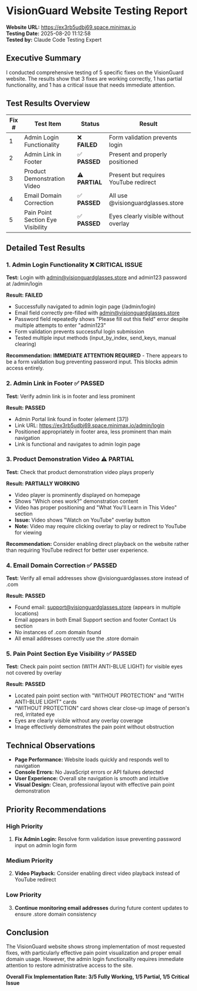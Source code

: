 # VisionGuard Website Testing Report

**Website URL:** https://ex3rb5udbj69.space.minimax.io  
**Testing Date:** 2025-08-20 11:12:58  
**Tested by:** Claude Code Testing Expert

## Executive Summary

I conducted comprehensive testing of 5 specific fixes on the VisionGuard website. The results show that 3 fixes are working correctly, 1 has partial functionality, and 1 has a critical issue that needs immediate attention.

## Test Results Overview

| Fix # | Test Item | Status | Result |
|-------|-----------|--------|--------|
| 1 | Admin Login Functionality | ❌ **FAILED** | Form validation prevents login |
| 2 | Admin Link in Footer | ✅ **PASSED** | Present and properly positioned |
| 3 | Product Demonstration Video | ⚠️ **PARTIAL** | Present but requires YouTube redirect |
| 4 | Email Domain Correction | ✅ **PASSED** | All use @visionguardglasses.store |
| 5 | Pain Point Section Eye Visibility | ✅ **PASSED** | Eyes clearly visible without overlay |

## Detailed Test Results

### 1. Admin Login Functionality ❌ **CRITICAL ISSUE**

**Test:** Login with admin@visionguardglasses.store and admin123 password at /admin/login

**Result:** **FAILED**
- Successfully navigated to admin login page (/admin/login)
- Email field correctly pre-filled with admin@visionguardglasses.store
- Password field repeatedly shows "Please fill out this field" error despite multiple attempts to enter "admin123"
- Form validation prevents successful login submission
- Tested multiple input methods (input_by_index, send_keys, manual clearing)

**Recommendation:** **IMMEDIATE ATTENTION REQUIRED** - There appears to be a form validation bug preventing password input. This blocks admin access entirely.

### 2. Admin Link in Footer ✅ **PASSED**

**Test:** Verify admin link is in footer and less prominent

**Result:** **PASSED**
- Admin Portal link found in footer (element [37])
- Link URL: https://ex3rb5udbj69.space.minimax.io/admin/login
- Positioned appropriately in footer area, less prominent than main navigation
- Link is functional and navigates to admin login page

### 3. Product Demonstration Video ⚠️ **PARTIAL**

**Test:** Check that product demonstration video plays properly

**Result:** **PARTIALLY WORKING**
- Video player is prominently displayed on homepage
- Shows "Which ones work?" demonstration content
- Video has proper positioning and "What You'll Learn in This Video" section
- **Issue:** Video shows "Watch on YouTube" overlay button
- **Note:** Video may require clicking overlay to play or redirect to YouTube for viewing

**Recommendation:** Consider enabling direct playback on the website rather than requiring YouTube redirect for better user experience.

### 4. Email Domain Correction ✅ **PASSED**

**Test:** Verify all email addresses show @visionguardglasses.store instead of .com

**Result:** **PASSED**
- Found email: support@visionguardglasses.store (appears in multiple locations)
- Email appears in both Email Support section and footer Contact Us section
- No instances of .com domain found
- All email addresses correctly use the .store domain

### 5. Pain Point Section Eye Visibility ✅ **PASSED**

**Test:** Check pain point section (WITH ANTI-BLUE LIGHT) for visible eyes not covered by overlay

**Result:** **PASSED**
- Located pain point section with "WITHOUT PROTECTION" and "WITH ANTI-BLUE LIGHT" cards
- "WITHOUT PROTECTION" card shows clear close-up image of person's red, irritated eye
- Eyes are clearly visible without any overlay coverage
- Image effectively demonstrates the pain point without obstruction

## Technical Observations

- **Page Performance:** Website loads quickly and responds well to navigation
- **Console Errors:** No JavaScript errors or API failures detected
- **User Experience:** Overall site navigation is smooth and intuitive
- **Visual Design:** Clean, professional layout with effective pain point demonstration

## Priority Recommendations

### High Priority
1. **Fix Admin Login:** Resolve form validation issue preventing password input on admin login form

### Medium Priority
2. **Video Playback:** Consider enabling direct video playback instead of YouTube redirect

### Low Priority
3. **Continue monitoring email addresses** during future content updates to ensure .store domain consistency

## Conclusion

The VisionGuard website shows strong implementation of most requested fixes, with particularly effective pain point visualization and proper email domain usage. However, the admin login functionality requires immediate attention to restore administrative access to the site.

**Overall Fix Implementation Rate: 3/5 Fully Working, 1/5 Partial, 1/5 Critical Issue**